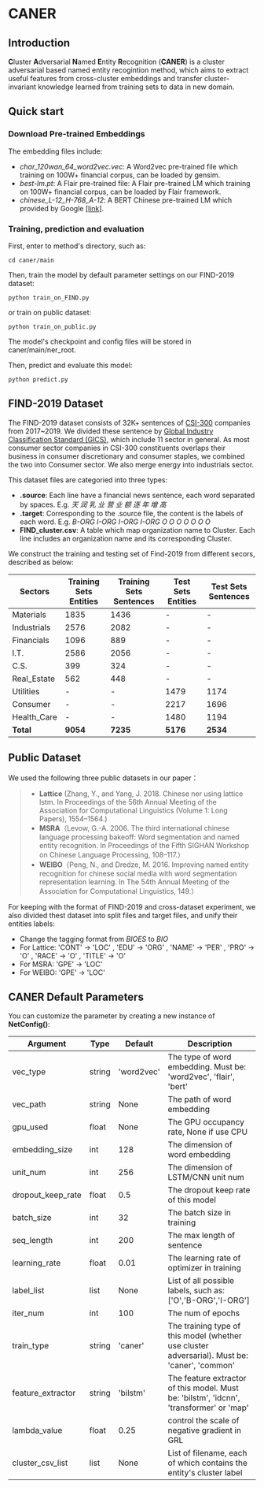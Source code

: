 # CANER

## Introduction

**C**luster **A**dversarial **N**amed **E**ntity **R**ecognition (**CANER**) is a cluster adversarial based named entity recogintion method, which aims to extract useful features from cross-cluster embeddings and transfer cluster-invariant knowledge learned from training sets to data in new domain.

## Quick start

### Download Pre-trained Embeddings

The embedding files include:

- *char_120wan_64_word2vec.vec*:  A Word2vec pre-trained file which training on 100W+ financial corpus, can be loaded by gensim.
- *best-lm.pt*: A Flair pre-trained file: A Flair pre-trained LM which training on 100W+ financial corpus, can be loaded by Flair framework.
- *chinese_L-12_H-768_A-12*: A BERT Chinese pre-trained LM which provided by Google [[link]](https://storage.googleapis.com/bert_models/2018_11_03/chinese_L-12_H-768_A-12.zip). 

### Training, prediction and evaluation

First, enter to method's directory, such as:

```shell
cd caner/main
```

Then, train the model by default parameter settings on our FIND-2019 dataset:

```
python train_on_FIND.py
```

or train on public dataset:
```
python train_on_public.py
```


The model's checkpoint and config files will be stored in caner/main/ner_root. 

Then, predict and evaluate this model:

```shell
python predict.py
```

## FIND-2019 Dataset

The FIND-2019 dataset consists of 32K+ sentences of [CSI-300](http://www.csindex.com.cn/en/indices/index-detail/000300) companies from 2017~2019. We divided these sentence by [Global Industry Classification Standard (GICS)](https://en.wikipedia.org/wiki/Global_Industry_Classification_Standard), which include 11 sector in general. As most consumer sector companies in CSI-300 constituents overlaps their business in consumer discretionary and consumer staples, we combined the two into Consumer sector. We also merge energy into industrials sector. 

This dataset files are categoried into three types:

- **.source**:  Each line have a financial news sentence,  each word separated by spaces.  E.g. *天 润 乳 业 营 业 额 逐 年 增 高*
- **.target**:  Corresponding to the .source file, the content is the labels of each word. E.g. *B-ORG I-ORG I-ORG I-ORG O O O O O O O*
- **FIND_cluster.csv**: A table which map organization name to Cluster. Each line includes an organization name and its corresponding Cluster.

We construct the training and testing set of Find-2019 from different secors, described as below:

| Sectors     | Training Sets Entities | Training Sets Sentences | Test Sets Entities | Test Sets Sentences |
| ----------- | ---------------------- | ----------------------- | ------------------ | ------------------- |
| Materials   | 1835                   | 1436                    | -                  | -                   |
| Industrials | 2576                   | 2082                    | -                  | -                   |
| Financials  | 1096                   | 889                     | -                  | -                   |
| I.T.        | 2586                   | 2056                    | -                  | -                   |
| C.S.        | 399                    | 324                     | -                  | -                   |
| Real_Estate | 562                    | 448                     | -                  | -                   |
| Utilities   | -                      | -                       | 1479               | 1174                |
| Consumer    | -                      | -                       | 2217               | 1696                |
| Health_Care | -                      | -                       | 1480               | 1194                |
| **Total**   | **9054**               | **7235**                | **5176**           | **2534**            |

## Public Dataset

We used the following three public datasets in our paper：
> - **Lattice**  (Zhang, Y., and Yang, J. 2018. Chinese ner using lattice lstm. In Proceedings of the 56th Annual Meeting of the Association for Computational Linguistics (Volume 1: Long Papers), 1554–1564.)
> - **MSRA**（Levow, G.-A. 2006. The third international chinese language processing bakeoff: Word segmentation and named entity recognition. In Proceedings of the Fifth SIGHAN Workshop on Chinese Language Processing, 108–117.）
> - **WEIBO**（Peng, N., and Dredze, M. 2016. Improving named entity recognition for chinese social media with word segmentation representation learning. In The 54th Annual Meeting of the Association for Computational Linguistics, 149.）
>

For keeping with the format of FIND-2019 and cross-dataset experiment, we also divided thest dataset into split files and target files, and unify their entities labels:

- Change the tagging format from *BIOES*  to *BIO*
- For Lattice:  'CONT' -> 'LOC'  ,  'EDU' -> 'ORG'  ,  'NAME' -> 'PER'  ,  'PRO' -> 'O'  ,  'RACE' -> 'O' , 'TITLE' -> 'O'
- For MSRA:  'GPE' -> 'LOC'
- For WEIBO:  'GPE' -> 'LOC'

## CANER Default Parameters

You can customize the parameter by creating a new instance of **NetConfig()**:

| Argument          | Type   | Default    | Description                                                  |
| ----------------- | ------ | ---------- | ------------------------------------------------------------ |
| vec_type          | string | 'word2vec' | The type of word embedding. Must be: 'word2vec', 'flair', 'bert' |
| vec_path          | string | None       | The path of word embedding                                   |
| gpu_used          | float  | None       | The GPU occupancy rate, None if use CPU                      |
| embedding_size    | int    | 128        | The dimension of word embedding                              |
| unit_num          | int    | 256        | The dimension of LSTM/CNN unit num                           |
| dropout_keep_rate | float  | 0.5        | The dropout keep rate of this model                          |
| batch_size        | int    | 32         | The batch size in training                                   |
| seq_length        | int    | 200        | The max length of sentence                                   |
| learning_rate     | float  | 0.01       | The learning rate of optimizer in training                   |
| label_list        | list   | None       | List of all possible labels, such as: ['O','B-ORG','I-ORG']  |
| iter_num          | int    | 100        | The num of epochs                                            |
| train_type        | string | 'caner'    | The training type of this model (whether use cluster adversarial). Must be: 'caner', 'common' |
| feature_extractor | string | 'bilstm'   | The feature extractor of this model. Must be: 'bilstm', 'idcnn', 'transformer' or 'map'|
|  lambda_value | float |0.25 | control the scale of negative gradient in GRL |
|  cluster_csv_list | list | None | List of  filename,  each of which contains the entity's cluster label |

